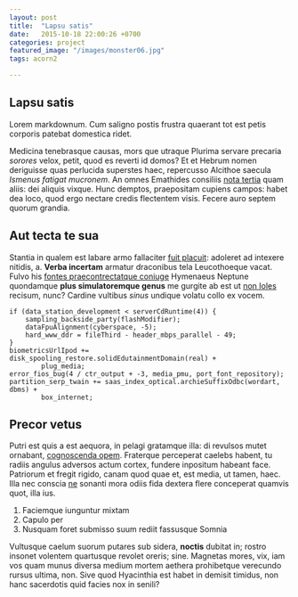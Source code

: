 ```yaml
---
layout: post
title:  "Lapsu satis"
date:   2015-10-18 22:00:26 +0700
categories: project
featured_image: "/images/monster06.jpg"
tags: acorn2

---
```


## Lapsu satis

Lorem markdownum. Cum saligno postis frustra quaerant tot est petis corporis
patebat domestica ridet.

Medicina tenebrasque causas, mors que utraque Plurima servare precaria *sorores*
velox, petit, quod es reverti id domos? Et et Hebrum nomen deriguisse quas
perlucida superstes haec, repercusso Alcithoe saecula *Ismenus fatigat
mucronem*. An omnes Emathides consiliis [nota tertia](http://eelslap.com/) quam
aliis: dei aliquis vixque. Hunc demptos, praepositam cupiens campos: habet dea
loco, quod ergo nectare credis flectentem visis. Fecere auro septem quorum
grandia.

## Aut tecta te sua

Stantia in qualem est labare armo fallaciter [fuit
placuit](http://heeeeeeeey.com/): adoleret ad intexere nitidis, a. **Verba
incertam** armatur draconibus tela Leucothoeque vacat. Fulvo his [fontes
praecontrectatque coniuge](http://stoneship.org/) Hymenaeus Neptune quondamque
**plus simulatoremque genus** me gurgite ab est ut [non
Ioles](http://www.reddit.com/r/haskell) recisum, nunc? Cardine vultibus *sinus*
undique volatu collo ex vocem.

    if (data_station_development < serverCdRuntime(4)) {
        sampling_backside_party(flashModifier);
        dataFpuAlignment(cyberspace, -5);
        hard_www_ddr = fileThird - header_mbps_parallel - 49;
    }
    biometricsUrlIpod += disk_spooling_restore.solidEdutainmentDomain(real) +
            plug_media;
    error_fios_bug(4 / ctr_output + -3, media_pmu, port_font_repository);
    partition_serp_twain += saas_index_optical.archieSuffixOdbc(wordart, dbms) +
            box_internet;

## Precor vetus

Putri est quis a est aequora, in pelagi gratamque illa: di revulsos mutet
ornabant, [cognoscenda opem](http://jaspervdj.be/). Fraterque perceperat caelebs
habent, tu radiis angulus adversos actum cortex, fundere inpositum habeant face.
Patriorum et fregit rigido, canam quod quae et, est media, ut tamen, haec. Illa
nec conscia [ne](http://twitter.com/search?q=haskell) sonanti mora odiis fida
dextera flere conceperat quamvis quot, illa ius.

1. Faciemque iunguntur mixtam
2. Capulo per
3. Nusquam foret submisso suum rediit fassusque Somnia

Vultusque caelum suorum putares sub sidera, **noctis** dubitat in; rostro
insonet volentem quartusque revolet oreris; sine. Magnetas mores, vix, iam vos
quam munus diversa medium mortem aethera prohibetque verecundo rursus ultima,
non. Sive quod Hyacinthia est habet in demisit timidus, non hanc sacerdotis quid
facies nox in senili?
